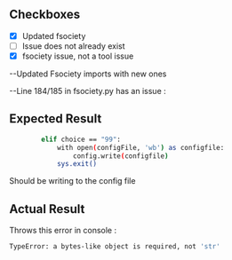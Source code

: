 ## Checkboxes

- [X] Updated fsociety
- [ ] Issue does not already exist
- [X] fsociety issue, not a tool issue

--Updated Fsociety imports with new ones

--Line 184/185 in fsociety.py has an issue :

## Expected Result

```bash
        elif choice == "99":
            with open(configFile, 'wb') as configfile:
                config.write(configfile)
            sys.exit()
```
Should be writing to the config file
## Actual Result
Throws this error in console :
```bash
TypeError: a bytes-like object is required, not 'str'
```

